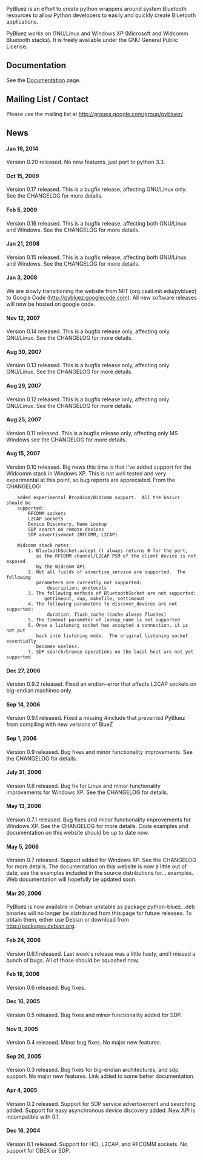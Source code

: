 PyBluez is an effort to create python wrappers around system Bluetooth resources to allow Python developers to easily and quickly create Bluetooth applications.

PyBluez works on GNU/Linux and Windows XP (Microsoft and Widcomm Bluetooth stacks). It is freely available under the GNU General Public License.

## Documentation ##

See the [Documentation](Documentation.md) page.

## Mailing List / Contact ##

Please use the mailing list at http://groups.google.com/group/pybluez/

## News ##


#### Jan 19, 2014 ####

Version 0.20 released. No new features, just port to python 3.3.

#### Oct 15, 2009 ####

Version 0.17 released.  This is a bugfix release, affecting GNU/Linux only.  See the CHANGELOG for more details.

#### Feb 5, 2009 ####

Version 0.16 released.  This is a bugfix release, affecting both GNU/Linux and Windows.  See the CHANGELOG for more details.

#### Jan 21, 2008 ####

Version 0.15 released.  This is a bugfix release, affecting both GNU/Linux and Windows.  See the CHANGELOG for more details.

#### Jan 3, 2008 ####

We are slowly transitioning the website from MIT (org.csail.mit.edu/pybluez) to Google Code (http://pybluez.googlecode.com).  All new software releases will now be hosted on google code.

#### Nov 12, 2007 ####
Version 0.14 released. This is a bugfix release only, affecting only GNU/Linux. See the CHANGELOG for more details.

#### Aug 30, 2007 ####
Version 0.13 released. This is a bugfix release only, affecting only GNU/Linux. See the CHANGELOG for more details.

#### Aug 29, 2007 ####
Version 0.12 released. This is a bugfix release only, affecting only GNU/Linux. See the CHANGELOG for more details.

#### Aug 25, 2007 ####
Version 0.11 released. This is a bugfix release only, affecting only MS Windows see the CHANGELOG for more details.

#### Aug 15, 2007 ####
Version 0.10 released. Big news this time is that I've added support for the Widcomm stack in Windows XP. This is not well tested and very experimental at this point, so bug reports are appreciated. From the CHANGELOG:
```
    added experimental Broadcom/Widcomm support.  All the basics should be
    supported:
        RFCOMM sockets
        L2CAP sockets
        Device Discovery, Name Lookup
        SDP search on remote devices
        SDP advertisement (RFCOMM, L2CAP)

    Widcomm stack notes:
        1. BluetoothSocket.accept () always returns 0 for the port,
           as the RFCOMM channel/L2CAP PSM of the client device is not exposed
           by the Widcomm API
        2. Not all fields of advertise_service are supported.  The following
           parameters are currently not supported:
               description, protocols
        3. The following methods of BluetoothSocket are not supported:
              gettimeout, dup, makefile, settimeout
        4. The following parameters to discover_devices are not supported:
               duration, flush_cache (cache always flushes)
        5. The timeout parameter of lookup_name is not supported
        6. Once a listening socket has accepted a connection, it is not put
           back into listening mode.  The original listening socket essentially
           becomes useless.
        7. SDP search/browse operations on the local host are not yet supported
```

#### Dec 27, 2006 ####
Version 0.9.2 released. Fixed an endian-error that affects L2CAP sockets on big-endian machines only.

#### Sep 14, 2006 ####
Version 0.9.1 released. Fixed a missing #include that prevented PyBluez from compiling with new versions of BlueZ

#### Sep 1, 2006 ####
Version 0.9 released. Bug fixes and minor functionality improvements. See the CHANGELOG for details.

#### July 31, 2006 ####
Version 0.8 released. Bug fix for Linux and minor functionality improvements for Windows XP. See the CHANGELOG for details.

#### May 13, 2006 ####
Version 0.7.1 released. Bug fixes and minor functionality improvements for Windows XP. See the CHANGELOG for more details. Code examples and documentation on this website should be up to date now.

#### May 5, 2006 ####
Version 0.7 released. Support added for Windows XP. See the CHANGELOG for more details. The documentation on this website is now a little out of date, see the examples included in the source distributions for... examples. Web documentation will hopefully be updated soon.

#### Mar 20, 2006 ####
PyBluez is now available in Debian unstable as package python-bluez. .deb binaries will no longer be distributed from this page for future releases. To obtain them, either use Debian or download from http://packages.debian.org.

#### Feb 24, 2006 ####
Version 0.6.1 released. Last week's release was a little hasty, and I missed a bunch of bugs. All of those should be squashed now.

#### Feb 18, 2006 ####
Version 0.6 released. Bug fixes.

#### Dec 16, 2005 ####
Version 0.5 released. Bug fixes and minor functionality added for SDP.

#### Nov 9, 2005 ####
Version 0.4 released. Minor bug fixes. No major new features.

#### Sep 20, 2005 ####
Version 0.3 released. Bug fixes for big-endian architectures, and sdp support. No major new features. Link added to some better documentation.

#### Apr 4, 2005 ####
Version 0.2 released. Support for SDP service advertisement and searching added. Support for easy asynchronous device discovery added. New API is incompatible with 0.1.

#### Dec 16, 2004 ####
Version 0.1 released. Support for HCI, L2CAP, and RFCOMM sockets.
No support for OBEX or SDP.